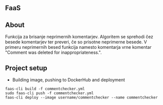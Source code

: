 ## FaaS
## About
Funkcija za brisanje neprimernih komentarjev.
Algoritem se sprehodi čez besede komentarjev ter preveri, če so prisotne neprimerne besede. V primeru neprimernih besed funkcija namesto komentarja vrne komentar "Comment was deleted for inappropriateness.".

## Project setup
- Building image, pushing to DockerHub and deployment
```
faas-cli build -f commentchecker.yml
sudo faas-cli push -f commentchecker.yml
faas-cli deploy --image username/commentchecker --name commentchecker
```